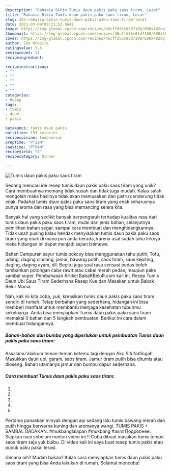 ```yaml
---
description: "Rahasia Bikin Tumis daun pakis paku saos tiram, Lezat"
title: "Rahasia Bikin Tumis daun pakis paku saos tiram, Lezat"
slug: 345-rahasia-bikin-tumis-daun-pakis-paku-saos-tiram-lezat
date: 2021-03-09T09:21:53.464Z
image: https://img-global.cpcdn.com/recipes/46cffd56c85d7108/680x482cq70/tumis-daun-pakis-paku-saos-tiram-foto-resep-utama.jpg
thumbnail: https://img-global.cpcdn.com/recipes/46cffd56c85d7108/680x482cq70/tumis-daun-pakis-paku-saos-tiram-foto-resep-utama.jpg
cover: https://img-global.cpcdn.com/recipes/46cffd56c85d7108/680x482cq70/tumis-daun-pakis-paku-saos-tiram-foto-resep-utama.jpg
author: Ida McGuire
ratingvalue: 3.6
reviewcount: 11
recipeingredient:

recipeinstructions:
- ""
- ""
- ""
- ""
- ""
categories:
- Resep
tags:
- tumis
- daun
- pakis

katakunci: tumis daun pakis 
nutrition: 153 calories
recipecuisine: Indonesian
preptime: "PT12M"
cooktime: "PT54M"
recipeyield: "4"
recipecategory: Dinner

---
```



![Tumis daun pakis paku saos tiram](https://img-global.cpcdn.com/recipes/46cffd56c85d7108/680x482cq70/tumis-daun-pakis-paku-saos-tiram-foto-resep-utama.jpg)

Sedang mencari ide resep tumis daun pakis paku saos tiram yang unik? Cara membuatnya memang tidak susah dan tidak juga mudah. Kalau salah mengolah maka hasilnya tidak akan memuaskan dan justru cenderung tidak enak. Padahal tumis daun pakis paku saos tiram yang enak seharusnya punya aroma dan rasa yang bisa memancing selera kita.

Banyak hal yang sedikit banyak berpengaruh terhadap kualitas rasa dari tumis daun pakis paku saos tiram, mulai dari jenis bahan, selanjutnya pemilihan bahan segar, sampai cara membuat dan menghidangkannya. Tidak usah pusing kalau hendak menyiapkan tumis daun pakis paku saos tiram yang enak di mana pun anda berada, karena asal sudah tahu triknya maka hidangan ini dapat menjadi sajian istimewa.

Bahan Campuran sayur tumis pokcoy bisa menggunakan tahu putih, Tofu, udang, daging cincang, jamur, bawang putih, saos tiram, saus kepiting, daging, daging ayam, dll. Begitu juga soal rasa sensasi pedas boleh tambahkan potongan cabe rawit atau cabai merah pedas, maupun pake sambal super. Pembahasan Artikel BabaKBeluR.com kali ini, Resep Tumis Daun Ubi Saus Tiram Sederhana Resep Kue dan Masakan untuk Babak Belur Mania.


Nah, kali ini kita coba, yuk, kreasikan tumis daun pakis paku saos tiram sendiri di rumah. Tetap berbahan yang sederhana, hidangan ini bisa memberi manfaat untuk membantu menjaga kesehatan tubuhmu sekeluarga. Anda bisa menyiapkan Tumis daun pakis paku saos tiram memakai 0 bahan dan 5 langkah pembuatan. Berikut ini cara dalam membuat hidangannya.

<!--inarticleads1-->

##### Bahan-bahan dan bumbu yang diperlukan untuk pembuatan Tumis daun pakis paku saos tiram:



Assalamu&#39;alaikum teman-teman ketemu lagi dengan Aku Siti Nafingah. Masukkan daun ubi, garam, saos tiram. Jamur tiram putih bisa ditumis atau dioseng. Bahan utamanya jamur dan bumbu dapur sederhana. 

<!--inarticleads2-->

##### Cara membuat Tumis daun pakis paku saos tiram:

1. 
1. 
1. 
1. 
1. 


Pertama panaskan minyak dengan api sedang lalu tumis bawang merah dan putih hingga berwarna kuning dan aromanya wangi. TUMIS PAKIS + SAMBAL DADAKAN. #mukbanglalapan #mukbang #asmrПодробнее. Siapkan nasi sebelum nonton video ini.!! Coba dibuat masakan tumis tempe saos tiram saja yuk buibu. Di video kali ini saya buat resep tumis pakis atau pucuk paku pakai terasi. 

Gimana nih? Mudah bukan? Itulah cara menyiapkan tumis daun pakis paku saos tiram yang bisa Anda lakukan di rumah. Selamat mencoba!
